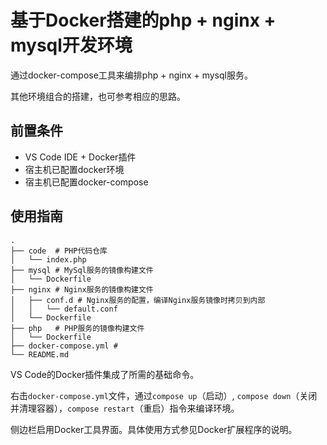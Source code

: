 # 基于Docker搭建的php + nginx + mysql开发环境

通过docker-compose工具来编排php + nginx + mysql服务。

其他环境组合的搭建，也可参考相应的思路。

## 前置条件

* VS Code IDE + Docker插件
* 宿主机已配置docker环境
* 宿主机已配置docker-compose

## 使用指南

```
.
├── code  # PHP代码仓库
│   └── index.php
├── mysql # MySql服务的镜像构建文件
│   └── Dockerfile
├── nginx # Nginx服务的镜像构建文件
│   ├── conf.d # Nginx服务的配置，编译Nginx服务镜像时拷贝到内部
│   │   └── default.conf
│   └── Dockerfile
├── php   # PHP服务的镜像构建文件
│   └── Dockerfile
├── docker-compose.yml # 
└── README.md
```

VS Code的Docker插件集成了所需的基础命令。

右击`docker-compose.yml`文件，通过`compose up`（启动）, `compose down`（关闭并清理容器），`compose restart`（重启）指令来编译环境。

侧边栏启用Docker工具界面。具体使用方式参见Docker扩展程序的说明。

